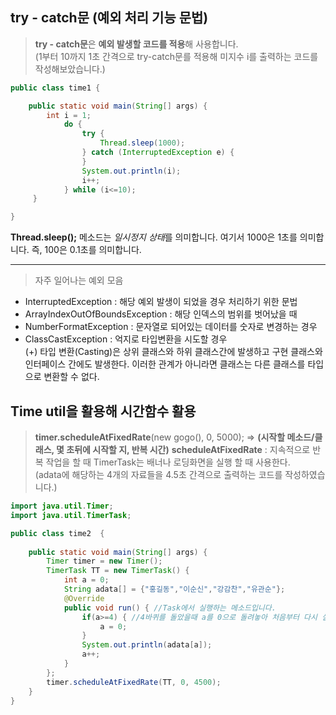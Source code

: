 ## try - catch문 (예외 처리 기능 문법)
> **try - catch문**은 **예외 발생할 코드를 적용**해 사용합니다.  
(1부터 10까지 1초 간격으로 try-catch문를 적용해 미지수 i를 출력하는 코드를 작성해보았습니다.)
```java
public class time1 {

	public static void main(String[] args) {
  		int i = 1;
			do {
				try { 
					Thread.sleep(1000); 
				} catch (InterruptedException e) {
				}
				System.out.println(i);				
				i++;
			} while (i<=10);
   	 }

}
 ```
**Thread.sleep();** 메소드는 *일시정지 상태*를 의미합니다. 여기서 1000은 1초를 의미합니다. 즉, 100은 0.1초를 의미합니다.   
***
>  자주 일어나는 예외 모음
* InterruptedException : 해당 예외 발생이 되었을 경우 처리하기 위한 문법   
* ArrayIndexOutOfBoundsException : 해당 인덱스의 범위를 벗어났을 때   
* NumberFormatException : 문자열로 되어있는 데이터를 숫자로 변경하는 경우   
* ClassCastException : 억지로 타입변환을 시도할 경우  
(+) 타입 변환(Casting)은 상위 클래스와 하위 클래스간에 발생하고 구현 클래스와 인터페이스 간에도 발생한다. 
이러한 관계가 아니라면 클래스는 다른 클래스를 타입으로 변환할 수 없다.
## Time util을 활용해 시간함수 활용
> **timer.scheduleAtFixedRate**(new gogo(), 0, 5000); => **(시작할 메소드/클래스, 몇 초뒤에 시작할 지, 반복 시간)**   **scheduleAtFixedRate** : 지속적으로 반복 작업을 할 때 
TimerTask는 배너나 로딩화면을 실행 할 때 사용한다.   
(adata에 해당하는 4개의 자료들을 4.5초 간격으로 출력하는 코드를 작성하였습니다.)    
```java
import java.util.Timer;
import java.util.TimerTask;

public class time2  {
	
	public static void main(String[] args) {
		Timer timer = new Timer(); 
		TimerTask TT = new TimerTask() { 
			int a = 0;
			String adata[] = {"홍길동","이순신","강감찬","유관순"};
			@Override
			public void run() { //Task에서 실행하는 메소드입니다.
				if(a>=4) { //4바퀴를 돌았을때 a를 0으로 돌려놓아 처음부터 다시 실행되도록 합니다.
					a = 0; 
				}
				System.out.println(adata[a]);
				a++;
			}
		};
		timer.scheduleAtFixedRate(TT, 0, 4500);
	}	
}
```

